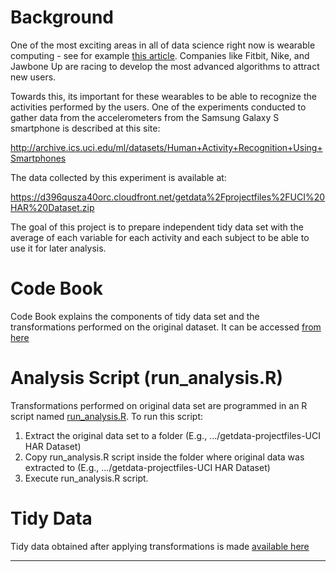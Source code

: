 # Background #

One of the most exciting areas in all of data science right now is wearable computing - see for example [this article](http://www.insideactivitytracking.com/data-science-activity-tracking-and-the-battle-for-the-worlds-top-sports-brand/). Companies like Fitbit, Nike, and Jawbone Up are racing to develop the most advanced algorithms to attract new users.

Towards this, its important for these wearables to be able to recognize the activities performed by the users. One of the experiments conducted to gather data from the accelerometers from the Samsung Galaxy S smartphone is described at this site: 

http://archive.ics.uci.edu/ml/datasets/Human+Activity+Recognition+Using+Smartphones 

The data collected by this experiment is available at: 

https://d396qusza40orc.cloudfront.net/getdata%2Fprojectfiles%2FUCI%20HAR%20Dataset.zip 

The goal of this project is to prepare independent tidy data set with the average of each variable for each activity and each subject to be able to use it for later analysis.

# Code Book #

Code Book explains the components of tidy data set and the transformations performed on the original dataset. It can be accessed [from here](https://github.com/nagarajanchinnasamy/GettingAndCleaningDataCourseProject/blob/master/CodeBook.md)

# Analysis Script (run_analysis.R) #

Transformations performed on original data set are programmed in an R script named  [run_analysis.R](https://github.com/nagarajanchinnasamy/GettingAndCleaningDataCourseProject/blob/master/run_analysis.R). To run this script:

1. Extract the original data set to a folder (E.g., .../getdata-projectfiles-UCI HAR Dataset)
2. Copy run_analysis.R script inside the folder where original data was extracted to (E.g., .../getdata-projectfiles-UCI HAR Dataset)
3. Execute run_analysis.R script.

# Tidy Data #

Tidy data obtained after applying transformations is made [available here](https://github.com/nagarajanchinnasamy/GettingAndCleaningDataCourseProject/blob/master/tidy_data.txt)

--------------

